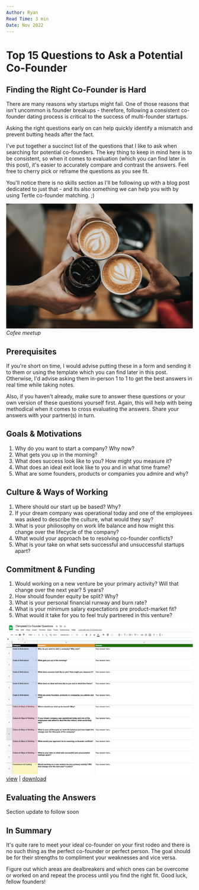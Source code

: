 ```yaml
---
Author: Ryan
Read Time: 3 min
Date: Nov 2022
---
```


# Top 15 Questions to Ask a Potential Co-Founder

## Finding the Right Co-Founder is Hard

There are many reasons why startups might fail. One of those reasons
that isn't uncommon is founder breakups - therefore, following a
consistent co-founder dating process is critical to the success of
multi-founder startups.

Asking the right questions early on can help quickly identify a
mismatch and prevent butting heads after the fact.

I've put together a succinct list of the questions that I like to ask
when searching for potential co-founders. The key thing to keep in
mind here is to be consistent, so when it comes to evaluation (which
you can find later in this post), it's easier to accurately compare
and contrast the answers. Feel free to cherry pick or reframe the
questions as you see fit.

You'll notice there is no skills section as I'll be following up with
a blog post dedicated to just that - and its also something we can
help you with by using Tertle co-founder matching. ;)

![Co-founder coffee meetup](./co-founder_coffee-sq.jpg)
_Cofee meetup_

## Prerequisites

If you're short on time, I would advise putting these in a form and
sending it to them or using the template which you can find later in
this post. Otherwise, I'd advise asking them in-person 1 to 1 to get
the best answers in real time while taking notes.

Also, if you haven't already, make sure to answer these questions or
your own version of these questions yourself first. Again, this will
help with being methodical when it comes to cross evaluating the
answers. Share your answers with your partner(s) in turn.

## Goals & Motivations

1. Why do you want to start a company? Why now?
1. What gets you up in the morning?
1. What does success look like to you? How might you measure it?
1. What does an ideal exit look like to you and in what time frame?
1. What are some founders, products or companies you admire and why?

## Culture & Ways of Working

1. Where should our start up be based? Why?
1. If your dream company was operational today and one of the employees was asked to describe the culture, what would they say?
1. What is your philiosophy on work life balance and how might this change over the lifecycle of the company?
1. What would your approach be to resolving co-founder conflicts?
1. What is your take on what sets successful and unsuccessful startups apart?

## Commitment & Funding

1. Would working on a new venture be your primary activity? Will that change over the next year? 5 years?
1. How should founder equity be split? Why?
1. What is your personal financial runway and burn rate?
1. What is your minimum salary expectations pre product-market fit?
1. What would it take for you to feel truly partnered in this venture?

![Co-founder questions template](./co-founder_questions-excel-m.png)
[view](https://docs.google.com/spreadsheets/d/1HSkSQr46yV36uMU2iJVmuwtyRkIBvocjeLkC0fODqr0/edit?usp=sharing") |
[download](./Co-Founder-Questions-Template.xlsx)

## Evaluating the Answers

Section update to follow soon

## In Summary

It's quite rare to meet your ideal co-founder on your first rodeo and
there is no such thing as the perfect co-founder or perfect person. The
goal should be for their strengths to compliment your weaknesses and
vice versa.

Figure out which areas are dealbreakers and which ones can be overcome
or worked on and repeat the process until you find the right fit. Good
luck, fellow founders!
